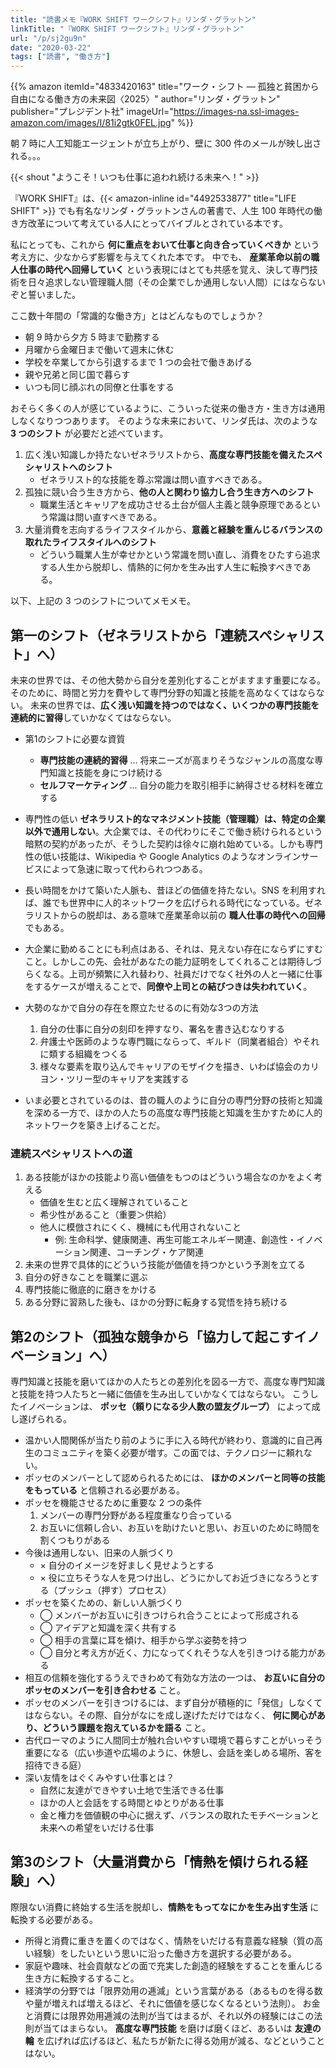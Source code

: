 ```yaml
---
title: "読書メモ『WORK SHIFT ワークシフト』リンダ・グラットン"
linkTitle: "『WORK SHIFT ワークシフト』リンダ・グラットン"
url: "/p/sj2gu9n"
date: "2020-03-22"
tags: ["読書", "働き方"]
---
```


{{% amazon
  itemId="4833420163"
  title="ワーク・シフト ― 孤独と貧困から自由になる働き方の未来図〈2025〉"
  author="リンダ・グラットン"
  publisher="プレジデント社"
  imageUrl="https://images-na.ssl-images-amazon.com/images/I/81i2gtk0FEL.jpg"
%}}

朝 7 時に人工知能エージェントが立ち上がり、壁に 300 件のメールが映し出される。。。

{{< shout "ようこそ！いつも仕事に追われ続ける未来へ！" >}}

『WORK SHIFT』は、{{< amazon-inline id="4492533877" title="LIFE SHIFT" >}} でも有名なリンダ・グラットンさんの著書で、人生 100 年時代の働き方改革について考えている人にとってバイブルとされている本です。

私にとっても、これから **何に重点をおいて仕事と向き合っていくべきか** という考え方に、少なからず影響を与えてくれた本です。
中でも、 **産業革命以前の職人仕事の時代へ回帰していく** という表現にはとても共感を覚え、決して専門技術を日々追求しない管理職人間（その企業でしか通用しない人間）にはならないぞと誓いました。

ここ数十年間の「常識的な働き方」とはどんなものでしょうか？

* 朝 9 時から夕方 5 時まで勤務する
* 月曜から金曜日まで働いて週末に休む
* 学校を卒業してから引退するまで 1 つの会社で働きあげる
* 親や兄弟と同じ国で暮らす
* いつも同じ顔ぶれの同僚と仕事をする

おそらく多くの人が感じているように、こういった従来の働き方・生き方は通用しなくなりつつあります。
そのような未来において、リンダ氏は、次のような **3 つのシフト** が必要だと述べています。

1. 広く浅い知識しか持たないゼネラリストから、**高度な専門技能を備えたスペシャリストへのシフト**
    * ゼネラリスト的な技能を尊ぶ常識は問い直すべきである。
2. 孤独に競い合う生き方から、**他の人と関わり協力し合う生き方へのシフト**
    * 職業生活とキャリアを成功させる土台が個人主義と競争原理であるという常識は問い直すべきである。
3. 大量消費を志向するライフスタイルから、**意義と経験を重んじるバランスの取れたライフスタイルへのシフト**
    * どういう職業人生が幸せかという常識を問い直し、消費をひたすら追求する人生から脱却し、情熱的に何かを生み出す人生に転換すべきである。

以下、上記の 3 つのシフトについてメモメモ。


第一のシフト（ゼネラリストから「連続スペシャリスト」へ）
----

未来の世界では、その他大勢から自分を差別化することがますます重要になる。
そのために、時間と労力を費やして専門分野の知識と技能を高めなくてはならない。
未来の世界では、**広く浅い知識を持つのではなく、いくつかの専門技能を連続的に習得**していかなくてはならない。

* 第1のシフトに必要な資質
    * **専門技能の連続的習得** ... 将来ニーズが高まりそうなジャンルの高度な専門知識と技能を身につけ続ける
    * **セルフマーケティング** ... 自分の能力を取引相手に納得させる材料を確立する

* 専門性の低い **ゼネラリスト的なマネジメント技能（管理職）は、特定の企業以外で通用しない**。大企業では、その代わりにそこで働き続けられるという暗黙の契約があったが、そうした契約は徐々に崩れ始めている。しかも専門性の低い技能は、Wikipedia や Google Analytics のようなオンラインサービスによって急速に取って代わられつつある。
* 長い時間をかけて築いた人脈も、昔ほどの価値を持たない。SNS を利用すれば、誰でも世界中に人的ネットワークを広げられる時代になっている。ゼネラリストからの脱却は、ある意味で産業革命以前の **職人仕事の時代への回帰** でもある。
* 大企業に勤めることにも利点はある、それは、見えない存在にならずにすむこと。しかしこの先、会社があなたの能力証明をしてくれることは期待しづらくなる。上司が頻繁に入れ替わり、社員だけでなく社外の人と一緒に仕事をするケースが増えることで、**同僚や上司との結びつきは失われていく**。
* 大勢のなかで自分の存在を際立たせるのに有効な3つの方法
    1. 自分の仕事に自分の刻印を押すなり、署名を書き込むなりする
    2. 弁護士や医師のような専門職にならって、ギルド（同業者組合）やそれに類する組織をつくる
    3. 様々な要素を取り込んでキャリアのモザイクを描き、いわば協会のカリヨン・ツリー型のキャリアを実践する
* いま必要とされているのは、昔の職人のように自分の専門分野の技術と知識を深める一方で、ほかの人たちの高度な専門技能と知識を生かすために人的ネットワークを築き上げることだ。

### 連続スペシャリストへの道

1. ある技能がほかの技能より高い価値をもつのはどういう場合なのかをよく考える
    * 価値を生むと広く理解されていること
    * 希少性があること（重要＞供給）
    * 他人に模倣されにくく、機械にも代用されないこと
        * 例: 生命科学、健康関連、再生可能エネルギー関連、創造性・イノベーション関連、コーチング・ケア関連
2. 未来の世界で具体的にどういう技能が価値を持つかという予測を立てる
3. 自分の好きなことを職業に選ぶ
4. 専門技能に徹底的に磨きをかける
5. ある分野に習熟した後も、ほかの分野に転身する覚悟を持ち続ける


第2のシフト（孤独な競争から「協力して起こすイノベーション」へ）
----

専門知識と技能を磨いてほかの人たちとの差別化を図る一方で、高度な専門知識と技能を持つ人たちと一緒に価値を生み出していかなくてはならない。
こうしたイノベーションは、 **ポッセ（頼りになる少人数の盟友グループ）** によって成し遂げられる。

* 温かい人間関係が当たり前のように手に入る時代が終わり、意識的に自己再生のコミュニティを築く必要が増す。この面では、テクノロジーに頼れない。
* ポッセのメンバーとして認められるためには、 **ほかのメンバーと同等の技能をもっている** と信頼される必要がある。
* ポッセを機能させるために重要な 2 つの条件
    1. メンバーの専門分野がある程度重なり合っている
    2. お互いに信頼し合い、お互いを助けたいと思い、お互いのために時間を割くつもりがある
* 今後は通用しない、旧来の人脈づくり
    * × 自分のイメージを好ましく見せようとする
    * × 役に立ちそうな人を見つけ出し、どうにかしてお近づきになろうとする（プッシュ（押す）プロセス）
* ポッセを築くための、新しい人脈づくり
    * ◯ メンバーがお互いに引きつけられ合うことによって形成される
    * ◯ アイデアと知識を深く共有する
    * ◯ 相手の言葉に耳を傾け、相手から学ぶ姿勢を持つ
    * ◯ 自分と考え方が近く、力になってくれそうな人を引きつける能力がある
* 相互の信頼を強化するうえできわめて有効な方法の一つは、 **お互いに自分のポッセのメンバーを引き合わせる** こと。
* ポッセのメンバーを引きつけるには、まず自分が積極的に「発信」しなくてはならない。その際、自分がなにを成し遂げただけではなく、 **何に関心があり、どういう課題を抱えているかを語る** こと。
* 古代ローマのように人間同士が触れ合いやすい環境で暮らすことがいっそう重要になる（広い歩道や広場のように、休憩し、会話を楽しめる場所、客を招待できる庭）
* 深い友情をはぐくみやすい仕事とは？
    * 自然に友達ができやすい土地で生活できる仕事
    * ほかの人と会話をする時間とゆとりがある仕事
    * 金と権力を価値観の中心に据えず、バランスの取れたモチベーションと未来への希望をいだける仕事


第3のシフト（大量消費から「情熱を傾けられる経験」へ）
----

際限ない消費に終始する生活を脱却し、**情熱をもってなにかを生み出す生活** に転換する必要がある。

* 所得と消費に重きを置くのではなく、情熱をいだける有意義な経験（質の高い経験）をしたいという思いに沿った働き方を選択する必要がある。
* 家庭や趣味、社会貢献などの面で充実した創造的経験をすることを重んじる生き方に転換するすること。
* 経済学の分野では「限界効用の逓減」という言葉がある（あるものを得る数や量が増えれば増えるほど、それに価値を感じなくなるという法則）。
お金と消費には限界効用逓減の法則が当てはまるが、それ以外の経験にはこの法則が当てはまらない。
**高度な専門技能** を磨けば磨くほど、あるいは **友達の輪** を広げれば広げるほど、私たちが新たに得る効用が減る、などということはない。


